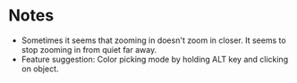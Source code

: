 # Notes

* Sometimes it seems that zooming in doesn't zoom in closer. It seems to stop zooming in from quiet far away.
* Feature suggestion: Color picking mode by holding ALT key and clicking on object.
